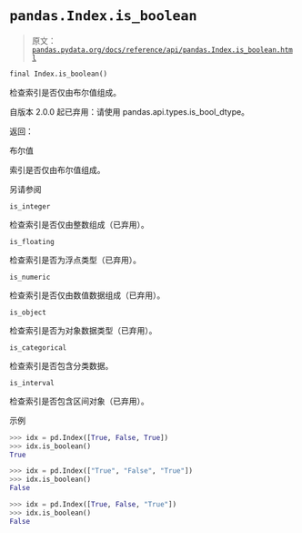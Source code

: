# `pandas.Index.is_boolean`

> 原文：[`pandas.pydata.org/docs/reference/api/pandas.Index.is_boolean.html`](https://pandas.pydata.org/docs/reference/api/pandas.Index.is_boolean.html)

```py
final Index.is_boolean()
```

检查索引是否仅由布尔值组成。

自版本 2.0.0 起已弃用：请使用 pandas.api.types.is_bool_dtype。

返回：

布尔值

索引是否仅由布尔值组成。

另请参阅

`is_integer`

检查索引是否仅由整数组成（已弃用）。

`is_floating`

检查索引是否为浮点类型（已弃用）。

`is_numeric`

检查索引是否仅由数值数据组成（已弃用）。

`is_object`

检查索引是否为对象数据类型（已弃用）。

`is_categorical`

检查索引是否包含分类数据。

`is_interval`

检查索引是否包含区间对象（已弃用）。

示例

```py
>>> idx = pd.Index([True, False, True])
>>> idx.is_boolean()  
True 
```

```py
>>> idx = pd.Index(["True", "False", "True"])
>>> idx.is_boolean()  
False 
```

```py
>>> idx = pd.Index([True, False, "True"])
>>> idx.is_boolean()  
False 
```
